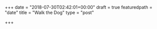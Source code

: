 +++
date = "2018-07-30T02:42:01+00:00"
draft = true
featuredpath = "date"
title = "Walk the Dog"
type = "post"

+++
